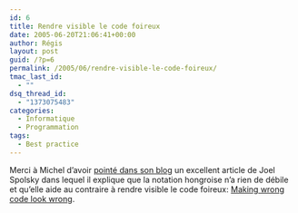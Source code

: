 ```yaml
---
id: 6
title: Rendre visible le code foireux
date: 2005-06-20T21:06:41+00:00
author: Régis
layout: post
guid: /?p=6
permalink: /2005/06/rendre-visible-le-code-foireux/
tmac_last_id:
  - ""
dsq_thread_id:
  - "1373075483"
categories:
  - Informatique
  - Programmation
tags:
  - Best practice
---
```

Merci &agrave; Michel d’avoir [point&eacute; dans son blog](http://rasschaert.blogspot.com/2005/06/conventions-de-codages-exceptions-et.html) un excellent article de Joel Spolsky dans lequel il explique que la notation hongroise n’a rien de d&eacute;bile et qu’elle aide au contraire &agrave; rendre visible le code foireux: [Making wrong code look wrong](http://www.joelonsoftware.com/articles/Wrong.html).
